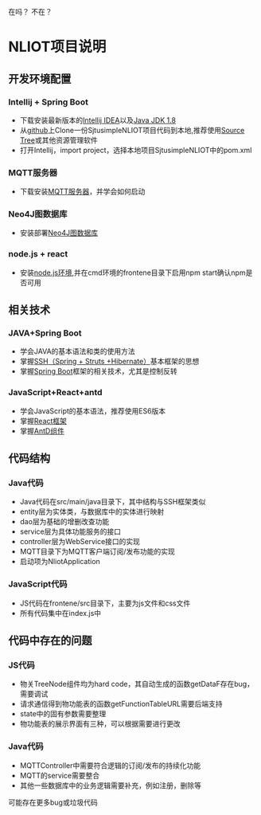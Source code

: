 在吗？
不在？
# NLIOT项目说明

## 开发环境配置

### Intellij + Spring Boot
+ 下载安装最新版本的[Intellij IDEA](https://blog.csdn.net/qq_41879385/article/details/81952656)以及[Java JDK 1.8](https://jingyan.baidu.com/article/7c6fb4282f1f6580642c90e1.html)
+ 从[github](https://github.com/zd102/SjtusimpleNLIOT)上Clone一份SjtusimpleNLIOT项目代码到本地,推荐使用[Source Tree](https://blog.csdn.net/wjy1990831/article/details/80417820)或其他资源管理软件
+ 打开Intellij，import project，选择本地项目SjtusimpleNLIOT中的pom.xml

### MQTT服务器
+ 下载安装[MQTT服务器](https://www.cnblogs.com/cnxieyang/p/6370280.html)，并学会如何启动

### Neo4J图数据库
+ 安装部署[Neo4J图数据库](https://www.w3cschool.cn/neo4j/neo4j_exe_environment_setup.html)

### node.js + react
+ 安装[node.js环境](https://www.runoob.com/nodejs/nodejs-install-setup.html),并在cmd环境的frontene目录下启用npm start确认npm是否可用

## 相关技术

### JAVA+Spring Boot
+ 学会JAVA的基本语法和类的使用方法
+ 掌握[SSH（Spring + Struts +Hibernate）](https://www.cnblogs.com/laibin/p/5847111.html)基本框架的思想
+ 掌握[Spring Boot](https://baijiahao.baidu.com/s?id=1623648034778672046&wfr=spider&for=pc)框架的相关技术，尤其是控制反转

### JavaScript+React+antd
+ 学会JavaScript的基本语法，推荐使用ES6版本
+ 掌握[React框架](https://react.docschina.org/docs/getting-started.html)
+ 掌握[AntD组件](https://ant.design/docs/react/introduce-cn)

## 代码结构
### Java代码
+ Java代码在src/main/java目录下，其中结构与SSH框架类似
+ entity层为实体类，与数据库中的实体进行映射
+ dao层为基础的增删改查功能
+ service层为具体功能服务的接口
+ controller层为WebService接口的实现
+ MQTT目录下为MQTT客户端订阅/发布功能的实现
+ 启动项为NliotApplication

### JavaScript代码
+ JS代码在frontene/src目录下，主要为js文件和css文件
+ 所有代码集中在index.js中

## 代码中存在的问题
### JS代码
+ 物关TreeNode组件均为hard code，其自动生成的函数getDataF存在bug，需要调试
+ 请求通信得到物功能表的函数getFunctionTableURL需要后端支持
+ state中的固有参数需要整理
+ 物功能表的展示界面有三种，可以根据需要进行更改

### Java代码
+ MQTTController中需要符合逻辑的订阅/发布的持续化功能
+ MQTT的service需要整合
+ 其他一些数据库中的业务逻辑需要补充，例如注册，删除等

可能存在更多bug或垃圾代码
